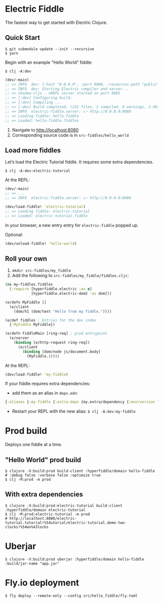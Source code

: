 # Electric Fiddle

The fastest way to get started with Electric Clojure.

<!-- Live app: <https://dustingetz.electricfiddle.net/> -->

## Quick Start

```shell
$ git submodule update --init --recursive
$ yarn
```

Begin with an example "Hello World" fiddle:

```shell
$ clj -A:dev
```
```clojure
(dev/-main)
;; => INFO  dev: {:host "0.0.0.0", :port 8080, :resources-path "public", :manifest-path "public/js/manifest.edn"}
;; => INFO  dev: Starting Electric compiler and server...
;; => shadow-cljs - nREPL server started on port 9001
;; => [:dev] Configuring build.
;; => [:dev] Compiling ...
;; => [:dev] Build completed. (231 files, 2 compiled, 0 warnings, 2.46s)
;; => INFO  electric-fiddle.server: 👉 http://0.0.0.0:8080
;; => Loading fiddle: hello-fiddle
;; => Loaded: hello-fiddle.fiddles
```

1. Navigate to [http://localhost:8080](http://localhost:8080)
2. Corresponding source code is in `src-fiddles/hello_world`

## Load more fiddles

Let’s load the Electric Tutorial fiddle. It requires some extra dependencies.
```shell
$ clj -A:dev:electric-tutorial
```
At the REPL:
```clojure
(dev/-main)
;; => ...
;; => INFO  electric-fiddle.server: 👉 http://0.0.0.0:8080

(dev/load-fiddle! 'electric-tutorial)
;; => Loading fiddle: electric-tutorial
;; => Loaded: electric-tutorial.fiddle
```
In your browser, a new entry entry for `electric-fiddle` popped up.

Optional:
```clojure
(dev/unload-fiddle! 'hello-world)
```

## Roll your own

1. `mkdir src-fiddles/my_fiddle`
3. Add the following to `src-fiddles/my_fiddle/fiddles.cljc`:
```clojure
(ns my-fiddles.fiddles
  (:require [hyperfiddle.electric :as e]
            [hyperfiddle.electric-dom2 :as dom]))

(e/defn MyFiddle []
  (e/client
    (dom/h1 (dom/text "Hello from my fiddle."))))

(e/def fiddles ; Entries for the dev index
  {`MyFiddle MyFiddle})

(e/defn FiddleMain [ring-req] ; prod entrypoint
  (e/server
    (binding [e/http-request ring-req])
      (e/client
        (binding [dom/node js/document.body]
          (MyFiddle.)))))
```

At the REPL:
```clojure
(dev/load-fiddle! 'my-fiddle)
```

If your fiddle requires extra dependencies:

- add them as an alias in `deps.edn`:

```clojure
{:aliases {:my-fiddle {:extra-deps {my.extra/dependency {:mvn/version "123"}}}}}
```

- Restart your REPL with the new alias: `$ clj -A:dev:my-fiddle`

# Prod build

Deploys one fiddle at a time.

## "Hello World" prod build

```shell
$ clojure -X:build:prod build-client :hyperfiddle/domain hello-fiddle # :debug false :verbose false :optimize true
$ clj -M:prod -m prod
```

## With extra dependencies
```shell
$ clojure -X:build:prod:electric-tutorial build-client :hyperfiddle/domain electric-tutorial
$ clj -M:prod:electric-tutorial -m prod
# http://localhost:8080/electric-tutorial.tutorial!%54utorial/electric-tutorial.demo-two-clocks!%54wo%43locks
```

# Uberjar

```shell
$ clojure -X:build:prod uberjar :hyperfiddle/domain hello-fiddle :build/jar-name "app.jar"
```

# Fly.io deployment

```shell
$ fly deploy --remote-only --config src/hello_fiddle/fly.toml
```

<!-- Triage / for reference

```shell
$ clojure -X:build:prod:electric-tutorial build-client :hyperfiddle/domain electric-tutorial :debug true
$ clojure -X:build:prod:hfql_demo build-client :hyperfiddle/domain hfql-demo :debug true
$ clojure -X:build:prod:dustingetz build-client :hyperfiddle/domain dustingetz :debug true
# http://localhost:8080/electric-fiddle.essay!Essay/electric-y-combinator


$ fly deploy --remote-only --config src/hello_fiddle/fly.toml

$ clojure -X:build build-client :verbose true
$ clojure -X:build uberjar :build/jar-name "app.jar" :verbose true
```

* note, build uses -X not -T, build/app classpath contamination cannot reasonably be prevented. see https://www.notion.so/hyperfiddle/logger-epic-303a8024a8fd4b09a40a67871d3161cf?pvs=4

```shell
docker login
docker ps
docker build -t hyperfiddle/photon-demo .
docker run -dP hyperfiddle/photon-demo
docker run -it hyperfiddle/photon-demo bash
docker push hyperfiddle/photon-demo:latest
docker build --platform linux/amd64 -t hyperfiddle/photon-demo .
docker buildx build --platform linux/amd64,linux/arm64 -t hyperfiddle/photon-demo .
# https://hub.docker.com/_/clojure
# Apple Silicon requires --platform linux/amd64

brew install flyctl
fly auth signup
fly auth login
fly launch # project wizard, then go to https://fly.io/dashboard/personal
fly deploy --build-only # test remotely to workaround Apple Silicon docker issues
fly status
fly regions list
flyctl regions add cdg
fly platform vm-sizes
fly scale show
fly scale vm shared-cpu-4x
fly scale count 1 --region ewr
fly scale count 1 --region cdg
fly scale count 4 --max-per-region 1
#https://community.fly.io/t/how-to-specify-regions-to-run-in/3048
fly deploy
https://fly.io/docs/about/pricing/
https://fly.io/docs/apps/scale-machine/
https://community.fly.io/t/how-to-specify-regions-to-run-in/3048
cost = $41/mo for dedicated-cpu-1x, 4GB ram -- https://fly.io/docs/about/pricing/

# DNS
fly ips list
fly ips allocate-v4
# configure DNS A and AAAA records
fly certs create "*.electricfiddle.net" # quote * to avoid shell expansion
fly certs list
fly certs check "*.electricfiddle.net"
fly certs show "*.electricfiddle.net"

https://dustingetz.electricfiddle.net/
https://www.electricfiddle.net/
https://electricfiddle.net/

# Github actions
fly tokens create deploy
# https://github.com/hyperfiddle/electric-fiddle/settings/secrets/actions/

npx jamsocket create photon-demo
npx jamsocket service create photon-demo
npx jamsocket push photon-demo hyperfiddle/photon-demo:latest
npx jamsocket spawn photon-demo
```
-->
